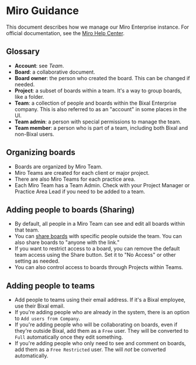 # Miro Guidance

This document describes how we manage our Miro Enterprise instance. For official documentation, see the [Miro Help Center](https://help.miro.com/hc/en-us).

## Glossary
- **Account**: see _Team_.
- **Board**: a collaborative document.
- **Board owner**: the person who created the board. This can be changed if needed.
- **Project**: a subset of boards within a team. It's a way to group boards, like a folder.
- **Team**: a collection of people and boards within the Bixal Enterprise company. This is also referred to as an "account" in some places in the UI.
- **Team admin**: a person with special permissions to manage the team.
- **Team member**: a person who is part of a team, including both Bixal and non-Bixal users.

## Organizing boards
- Boards are organized by Miro Team.
- Miro Teams are created for each client or major project.
- There are also Miro Teams for each practice area.
- Each Miro Team has a Team Admin. Check with your Project Manager or Practice Area Lead if you need to be added to a team.

## Adding people to boards (Sharing)
- By default, all people in a Miro Team can see and edit all boards within that team.
- You can [share boards](https://help.miro.com/hc/en-us/articles/360017730813-Sharing-Boards-and-Inviting-Collaborators) with specific people outside the team. You can also share boards to "anyone with the link."
- If you want to restrict access to a board, you can remove the default team access using the Share button. Set it to "No Access" or other setting as needed.
- You can also control access to boards through Projects within Teams.

## Adding people to teams
- Add people to teams using their email address. If it's a Bixal employee, use their Bixal email.
- If you're adding people who are already in the system, there is an option to `Add users from Company`.
- If you're adding people who will be collaborating on boards, even if they're outside Bixal, add them as a `Free` user. They will be converted to `Full` automatically once they edit something.
- If you're adding people who only need to see and comment on boards, add them as a `Free Restricted` user. The will _not_ be converted automatically.